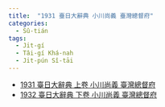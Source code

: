 ```yaml
---
title:  "1931 臺日大辭典 小川尚義 臺灣總督府"
categories: 
  - Sû-tián
tags:
  - Ji̍t-gí
  - Tâi-gí Khá-nah
  - Ji̍t-pún Sî-tāi
---
```


- [1931 臺日大辭典 上卷 小川尚義 臺灣總督府](https://thak.taigi.info/1931TaijitToaSutian1/chheh/)
- [1932 臺日大辭典 下卷 小川尚義 臺灣總督府](https://thak.taigi.info/1932TaijitToaSutian2/chheh/)
